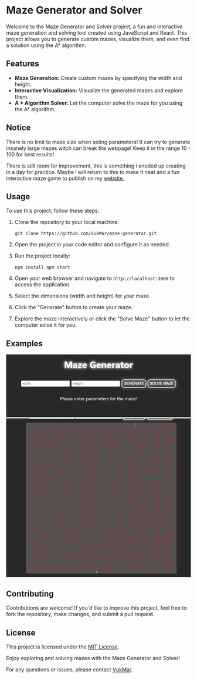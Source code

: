 # Maze Generator and Solver

Welcome to the Maze Generator and Solver project, a fun and interactive maze generation and solving tool created using JavaScript and React. This project allows you to generate custom mazes, visualize them, and even find a solution using the A* algorithm.

## Features

- **Maze Generation:** Create custom mazes by specifying the width and height.
- **Interactive Visualization:** Visualize the generated mazes and explore them.
- **A * Algorithm Solver:** Let the computer solve the maze for you using the A* algorithm.

## Notice

There is no limit to maze size when seting parameters! It can try to generate insanely large mazes witch can break the webpage! Keep it in the range 10 - 100 for best results!

There is still room for improvement, this is something i eneded up creating in a day for practice. Maybe i will return to this to make it neat and a fun interactive maze game to publish on my [website.](https://vukmaric.rs)

## Usage

To use this project, follow these steps:

1. Clone the repository to your local machine:

    ```
    git clone https://github.com/VukMar/maze-generator.git
    ```

2. Open the project in your code editor and configure it as needed.

3. Run the project locally:

    ```
    npm install npm start
    ```

4. Open your web browser and navigate to `http://localhost:3000` to access the application.

5. Select the dimensions (width and height) for your maze.

7. Click the "Generate" button to create your maze.

8. Explore the maze interactively or click the "Solve Maze" button to let the computer solve it for you.

## Examples

![Maze Example 1](example1.png)
![Maze Example 2](example2.png)

## Contributing

Contributions are welcome! If you'd like to improve this project, feel free to fork the repository, make changes, and submit a pull request.

## License

This project is licensed under the [MIT License](LICENSE).

Enjoy exploring and solving mazes with the Maze Generator and Solver!

For any questions or issues, please contact [VukMar](https://github.com/VukMar).
